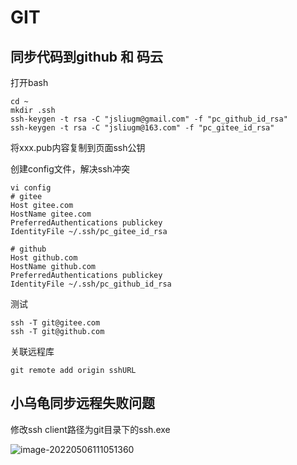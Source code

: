 # GIT

## 同步代码到github 和 码云

打开bash

```shell
cd ~
mkdir .ssh
ssh-keygen -t rsa -C "jsliugm@gmail.com" -f "pc_github_id_rsa" 
ssh-keygen -t rsa -C "jsliugm@163.com" -f "pc_gitee_id_rsa"
```

将xxx.pub内容复制到页面ssh公钥

创建config文件，解决ssh冲突

```
vi config
# gitee
Host gitee.com
HostName gitee.com
PreferredAuthentications publickey
IdentityFile ~/.ssh/pc_gitee_id_rsa

# github
Host github.com
HostName github.com
PreferredAuthentications publickey
IdentityFile ~/.ssh/pc_github_id_rsa
```

测试

```shell
ssh -T git@gitee.com
ssh -T git@github.com
```

关联远程库

```shell
git remote add origin sshURL
```

## 小乌龟同步远程失败问题

修改ssh client路径为git目录下的ssh.exe

![image-20220506111051360](E:\softdev\github\note\git\git001.png)